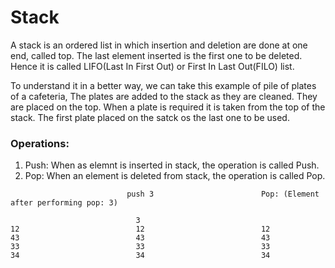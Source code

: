 # Stack
A stack is an ordered list in which insertion and deletion are done at one end, called top. The last element inserted is the first one to be deleted. Hence it is called LIFO(Last In First Out) or First In Last Out(FILO) list.

To understand it in a better way, we can take this example of pile of plates of a cafeteria, The plates are added to the stack as they are cleaned. They are placed on the top. When a plate is required it is taken from the top of the stack. The first plate placed on the satck os the last one to be used.

### Operations:
1. Push: When as elemnt is inserted in stack, the operation is called Push.
2. Pop: When an element is deleted from stack, the operation is called Pop.

```
                          push 3                        Pop: (Element after performing pop: 3)

                            3                             
12                          12                          12
43                          43                          43
33                          33                          33
34                          34                          34
```